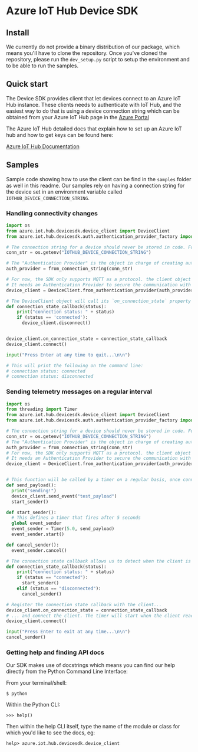 
Azure IoT Hub Device SDK
========================

## Install

We currently do not provide a binary distribution of our package, which means you'll have to clone the repository.
Once you've cloned the repository, please run the `dev_setup.py` script to setup the environment and to be able to run
the samples.

## Quick start

The Device SDK provides client that let devices connect to an Azure IoT Hub instance. These clients needs to authenticate with IoT Hub,
and the easiest way to do that is using a device connection string which can be obtained from your Azure IoT Hub page in the [Azure Portal](https://portal.azure.com)

The Azure IoT Hub detailed docs that explain how to set up an Azure IoT hub and how to get keys can be found here:

[Azure IoT Hub Documentation](https://docs.microsoft.com/en-us/azure/iot-hub/)

## Samples

Sample code showing how to use the client can be find in the `samples` folder as well in this readme.
Our samples rely on having a connection string for the device set in an environment variable called `IOTHUB_DEVICE_CONNECTION_STRING`.

### Handling connectivity changes
```python
import os
from azure.iot.hub.devicesdk.device_client import DeviceClient
from azure.iot.hub.devicesdk.auth.authentication_provider_factory import from_connection_string

# The connection string for a device should never be stored in code. For the sake of simplicity we're using an environment variable here.
conn_str = os.getenv("IOTHUB_DEVICE_CONNECTION_STRING")

# The "Authentication Provider" is the object in charge of creating authentication "tokens" for the device client.
auth_provider = from_connection_string(conn_str)

# For now, the SDK only supports MQTT as a protocol. the client object is used to interact with your Azure IoT hub.
# It needs an Authentication Provider to secure the communication with the hub, using either tokens or x509 certificates
device_client = DeviceClient.from_authentication_provider(auth_provider, "mqtt")

# The DeviceClient object will call its `on_connection_state` property every time the state of the client connection changes.
def connection_state_callback(status):
    print("connection status: " + status)
    if (status == 'connected'):
      device_client.disconnect()


device_client.on_connection_state = connection_state_callback
device_client.connect()

input("Press Enter at any time to quit...\n\n")

# This will print the following on the command line:
# connection status: connected
# connection status: disconnected
```

### Sending telemetry messages on a regular interval
```python
import os
from threading import Timer
from azure.iot.hub.devicesdk.device_client import DeviceClient
from azure.iot.hub.devicesdk.auth.authentication_provider_factory import from_connection_string

# The connection string for a device should never be stored in code. For the sake of simplicity we're using an environment variable here.
conn_str = os.getenv("IOTHUB_DEVICE_CONNECTION_STRING")
# The "Authentication Provider" is the object in charge of creating authentication "tokens" for the device client.
auth_provider = from_connection_string(conn_str)
# For now, the SDK only supports MQTT as a protocol. the client object is used to interact with your Azure IoT hub.
# It needs an Authentication Provider to secure the communication with the hub, using either tokens or x509 certificates
device_client = DeviceClient.from_authentication_provider(auth_provider, "mqtt")


# This function will be called by a timer on a regular basis, once connected
def send_payload():
  print("sending!")
  device_client.send_event("test_payload")
  start_sender()

def start_sender():
  # This defines a timer that fires after 5 seconds
  global event_sender
  event_sender = Timer(5.0, send_payload)
  event_sender.start()

def cancel_sender():
  event_sender.cancel()

# The connection state callback allows us to detect when the client is connected and disconnected:
def connection_state_callback(status):
    print("connection status: " + status)
    if (status == "connected"):
      start_sender()
    elif (status == "disconnected"):
      cancel_sender()

# Register the connection state callback with the client...
device_client.on_connection_state = connection_state_callback
# ... and connect the client. The timer will start when the client reaches the connected state.
device_client.connect()

input("Press Enter to exit at any time...\n\n")
cancel_sender()
```

### Getting help and finding API docs

Our SDK makes use of docstrings which means you can find our help directly from the Python Command Line Interface:

From your terminal/shell:
```
$ python
```

Within the Python CLI:
```
>>> help()
```

Then within the help CLI itself, type the name of the module or class for which you'd like to see the docs, eg:
```
help> azure.iot.hub.devicesdk.device_client
```
